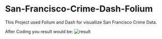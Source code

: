 # San-Francisco-Crime-Dash-Folium

This Project used Folium and Dash for visuallize San Francisco Crime Data.

After Coding you result would be: 
![result](https://github.com/TruongSinhAI/San-Francisco-Crime-Dash-Folium/assets/115483496/a36d411f-eaf5-4e18-99a1-3c7de22d2922)
